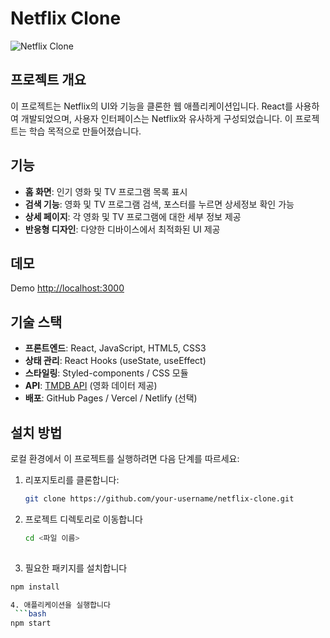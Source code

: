 # Netflix Clone

![Netflix Clone](https://path-to-your-image.png) 

## 프로젝트 개요

이 프로젝트는 Netflix의 UI와 기능을 클론한 웹 애플리케이션입니다. React를 사용하여 개발되었으며, 사용자 인터페이스는 Netflix와 유사하게 구성되었습니다. 이 프로젝트는 학습 목적으로 만들어졌습니다.

## 기능

- **홈 화면**: 인기 영화 및 TV 프로그램 목록 표시
- **검색 기능**: 영화 및 TV 프로그램 검색, 포스터를 누르면 상세정보 확인 가능
- **상세 페이지**: 각 영화 및 TV 프로그램에 대한 세부 정보 제공
- **반응형 디자인**: 다양한 디바이스에서 최적화된 UI 제공

## 데모

Demo [http://localhost:3000](http://localhost:3000)

## 기술 스택

- **프론트엔드**: React, JavaScript, HTML5, CSS3
- **상태 관리**: React Hooks (useState, useEffect)
- **스타일링**: Styled-components / CSS 모듈
- **API**: [TMDB API](https://www.themoviedb.org/documentation/api) (영화 데이터 제공)
- **배포**: GitHub Pages / Vercel / Netlify (선택)

## 설치 방법

로컬 환경에서 이 프로젝트를 실행하려면 다음 단계를 따르세요:

1. 리포지토리를 클론합니다:
   ```bash
   git clone https://github.com/your-username/netflix-clone.git

2. 프로젝트 디렉토리로 이동합니다
   ```bash
   cd <파일 이름>
 
 3. 필요한 패키지를 설치합니다
   ```bash
   npm install 

 4. 애플리케이션을 실행합니다
    ```bash
   npm start
